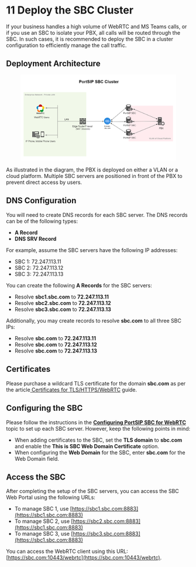 # 11 Deploy the SBC Cluster

If your business handles a high volume of WebRTC and MS Teams calls, or if you use an SBC to isolate your PBX, all calls will be routed through the SBC. In such cases, it is recommended to deploy the SBC in a cluster configuration to efficiently manage the call traffic.

## Deployment Architecture

<figure><img src="../../.gitbook/assets/sbc_cluster.png" alt=""><figcaption></figcaption></figure>

As illustrated in the diagram, the PBX is deployed on either a VLAN or a cloud platform. Multiple SBC servers are positioned in front of the PBX to prevent direct access by users.

## DNS Configuration

You will need to create DNS records for each SBC server. The DNS records can be of the following types:

* **A Record**
* **DNS SRV Record**

For example, assume the SBC servers have the following IP addresses:

* SBC 1: 72.247.113.11
* SBC 2: 72.247.113.12
* SBC 3: 72.247.113.13

You can create the following **A Records** for the SBC servers:

* Resolve **sbc1.sbc.com** to **72.247.113.11**
* Resolve **sbc2.sbc.com** to **72.247.113.12**
* Resolve **sbc3.sbc.com** to **72.247.113.13**

Additionally, you may create records to resolve **sbc.com** to all three SBC IPs:

* Resolve **sbc.com** to **72.247.113.11**
* Resolve **sbc.com** to **72.247.113.12**
* Resolve **sbc.com** to **72.247.113.13**

## Certificates

Please purchase a wildcard TLS certificate for the domain **sbc.com** as per the article[ Certificates for TLS/HTTPS/WebRTC](certificates-for-tls-https-webrtc/) guide.

## Configuring the SBC

Please follow the instructions in the [**Configuring PortSIP SBC for WebRTC**](9-configuring-portsip-sbc/configuring-sbc-for-webrtc.md) topic to set up each SBC server. However, keep the following points in mind:

* When adding certificates to the SBC, set the **TLS domain** to **sbc.com** and enable the **This is SBC Web Domain Certificate** option.
* When configuring the **Web Domain** for the SBC, enter **sbc.com** for the Web Domain field.

## Access the SBC

After completing the setup of the SBC servers, you can access the SBC Web Portal using the following URLs:

* To manage SBC 1, use [https://sbc1.sbc.com:8883](https://sbc1.sbc.com:8883)
* To manage SBC 2, use [https://sbc2.sbc.com:8883](https://sbc1.sbc.com:8883)
* To manage SBC 3, use [https://sbc3.sbc.com:8883](https://sbc1.sbc.com:8883)

You can access the WebRTC client using this URL: [https://sbc.com:10443/webrtc](https://sbc.com:10443/webrtc).

